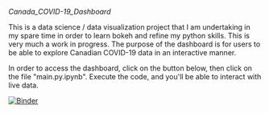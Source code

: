 *Canada_COVID-19_Dashboard*

This is a data science / data visualization project that I am undertaking in my spare time in order to learn bokeh and refine my python skills. This is very much a work in progress. The purpose of the dashboard is for users to be able to explore Canadian COVID-19 data in an interactive manner. 

In order to access the dashboard, click on the button below, then click on the file "main.py.ipynb". Execute the code, and you'll be able to interact with live data.

[![Binder](https://mybinder.org/badge_logo.svg)](https://mybinder.org/v2/gh/eringill/Canada_COVID-19_Dashboard/34df9e6)


